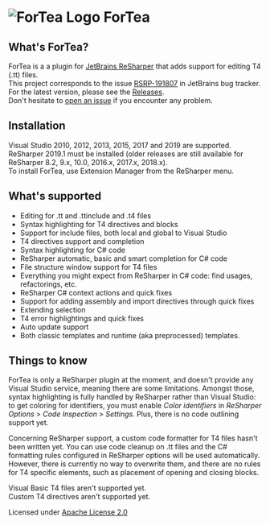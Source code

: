 ![ForTea Logo](https://raw.github.com/MrJul/ForTea/master/Logo/ForTea%2032x32.png "ForTea Logo") ForTea
======

What's ForTea?
--------------
ForTea is a a plugin for [JetBrains ReSharper](http://www.jetbrains.com/resharper/) that adds support for editing T4 (.tt) files.  
This project corresponds to the issue [RSRP-191807](http://youtrack.jetbrains.com/issue/RSRP-191807) in JetBrains bug tracker.  
For the latest version, please see the [Releases](https://github.com/MrJul/ForTea/releases).  
Don't hesitate to [open an issue](https://github.com/MrJul/ForTea/issues) if you encounter any problem.

Installation
------------
Visual Studio 2010, 2012, 2013, 2015, 2017 and 2019 are supported.  
ReSharper 2019.1 must be installed (older releases are still available for ReSharper 8.2, 9.x, 10.0, 2016.x, 2017.x, 2018.x).  
To install ForTea, use Extension Manager from the ReSharper menu.


What's supported
----------------
 - Editing for .tt and .ttinclude and .t4 files
 - Syntax highlighting for T4 directives and blocks
 - Support for include files, both local and global to Visual Studio
 - T4 directives support and completion
 - Syntax highlighting for C# code
 - ReSharper automatic, basic and smart completion for C# code
 - File structure window support for T4 files
 - Everything you might expect from ReSharper in C# code: find usages, refactorings, etc.
 - ReSharper C# context actions and quick fixes
 - Support for adding assembly and import directives through quick fixes
 - Extending selection
 - T4 error highlightings and quick fixes
 - Auto update support
 - Both classic templates and runtime (aka preprocessed) templates.

Things to know
--------------
ForTea is only a ReSharper plugin at the moment, and doesn't provide any Visual Studio service,
meaning there are some limitations.
Amongst those, syntax highlighting is fully handled by ReSharper rather than Visual Studio:
to get coloring for identifiers, you must enable _Color identifiers_ in _ReSharper Options > Code Inspection > Settings_.
Plus, there is no code outlining support yet.

Concerning ReSharper support, a custom code formatter for T4 files hasn't been written yet.
You can use code cleanup on .tt files and the C# formatting rules configured in ReSharper options
will be used automatically. However, there is currently no way to overwrite them, and there are no
rules for T4 specific elements, such as placement of opening and closing blocks.

Visual Basic T4 files aren't supported yet.  
Custom T4 directives aren't supported yet.  

Licensed under [Apache License 2.0](http://www.apache.org/licenses/LICENSE-2.0)

